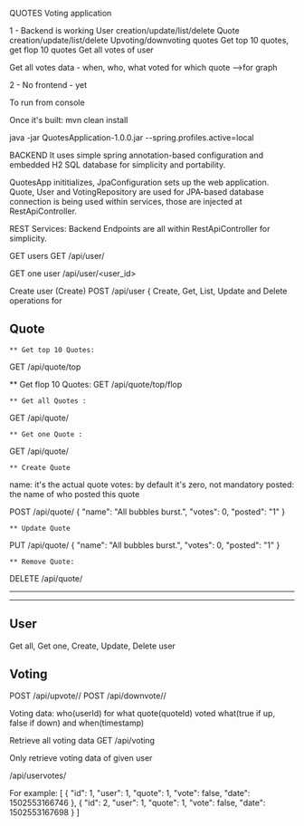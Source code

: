 QUOTES Voting application

1 - Backend is working
User creation/update/list/delete
Quote creation/update/list/delete
Upvoting/downvoting quotes
Get top 10 quotes, get flop 10 quotes
Get all votes of user

Get all votes data - when, who, what voted for which quote -->for graph

2 - No frontend - yet


To run from console

Once it's built:
mvn clean install


java -jar QuotesApplication-1.0.0.jar --spring.profiles.active=local


BACKEND
It uses simple spring annotation-based configuration and embedded H2 SQL database for simplicity and portability.

QuotesApp inititializes, JpaConfiguration sets up the web application.
Quote, User and VotingRepository are used for JPA-based database connection is being used within services, those are injected at RestApiController.

REST Services:
Backend Endpoints are all within RestApiController for simplicity.

GET users
GET /api/user/

GET one user
    /api/user/<user_id>

Create user (Create)
POST /api/user
{
Create, Get, List, Update and Delete operations for


Quote
-------------------------

    ** Get top 10 Quotes:

GET /api/quote/top

** Get flop 10 Quotes:
GET /api/quote/top/flop


    ** Get all Quotes :

GET /api/quote/

    ** Get one Quote :

GET /api/quote/<id>

    ** Create Quote

name: it's the actual quote
votes: by default it's zero, not mandatory
posted: the name of who posted this quote

POST /api/quote/
{
        "name": "All bubbles burst.",
        "votes": 0,
        "posted": "1"
}

    ** Update Quote

PUT /api/quote/<id>
{
        "name": "All bubbles burst.",
        "votes": 0,
        "posted": "1"
}

    ** Remove Quote:

DELETE /api/quote/<id>

---------------------
---------------------


User
------
Get all, Get one, Create, Update, Delete user


Voting
------

POST /api/upvote/<quoteId>/<userId>
POST /api/downvote/<quoteId>/<userId>


Voting data: who(userId) for what quote(quoteId) voted what(true if up, false if down) and when(timestamp)

Retrieve all voting data
GET /api/voting

Only retrieve voting data of given user<id>

/api/uservotes/<userId>

For example:
[
    {
        "id": 1,
        "user": 1,
        "quote": 1,
        "vote": false,
        "date": 1502553166746
    },
    {
        "id": 2,
        "user": 1,
        "quote": 1,
        "vote": false,
        "date": 1502553167698
    }
]
